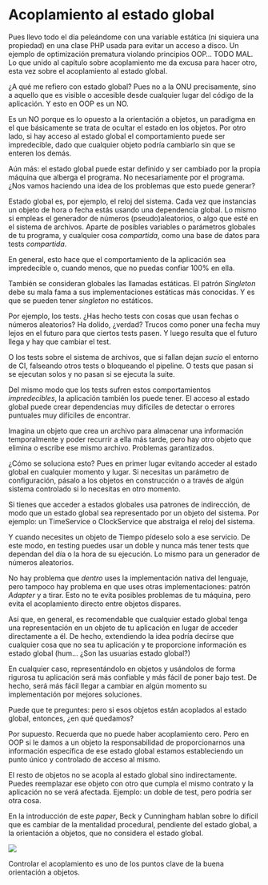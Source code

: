 # Acoplamiento al estado global

Pues llevo todo el día peleándome con una variable estática (ni siquiera una propiedad) en una clase PHP usada para evitar un acceso a disco. Un ejemplo de optimización prematura violando principios OOP… TODO MAL. Lo que unido al capítulo sobre acoplamiento me da excusa para hacer otro, esta vez sobre el acoplamiento al estado global.

¿A qué me refiero con estado global? Pues no a la ONU precisamente, sino a aquello que es visible o accesible desde cualquier lugar del código de la aplicación. Y esto en OOP es un NO.

Es un NO porque es lo opuesto a la orientación a objetos, un paradigma en el que básicamente se trata de ocultar el estado en los objetos. Por otro lado, si hay acceso al estado global el comportamiento puede ser impredecible, dado que cualquier objeto podría cambiarlo sin que se enteren los demás.

Aún más: el estado global puede estar definido y ser cambiado por la propia máquina que alberga el programa. No necesariamente por el programa. ¿Nos vamos haciendo una idea de los problemas que esto puede generar?

Estado global es, por ejemplo, el reloj del sistema. Cada vez que instancias un objeto de hora o fecha estás usando una dependencia global. Lo mismo si empleas el generador de números (pseudo)aleatorios, o algo que esté en el sistema de archivos. Aparte de posibles variables o parámetros globales de tu programa, y cualquier cosa _compartida_, como una base de datos para tests _compartida_.

En general, esto hace que el comportamiento de la aplicación sea impredecible o, cuando menos, que no puedas confiar 100% en ella.

También se consideran globales las llamadas estáticas. El patrón _Singleton_ debe su mala fama a sus implementaciones estáticas más conocidas. Y es que se pueden tener _singleton_ no estáticos.

Por ejemplo, los tests. ¿Has hecho tests con cosas que usan fechas o números aleatorios? Ha dolido, ¿verdad? Trucos como poner una fecha muy lejos en el futuro para que ciertos tests pasen. Y luego resulta que el futuro llega y hay que cambiar el test.

O los tests sobre el sistema de archivos, que si fallan dejan _sucio_ el entorno de CI, falseando otros tests o bloqueando el pipeline. O tests que pasan si se ejecutan solos y no pasan si se ejecuta la suite.

Del mismo modo que los tests sufren estos comportamientos _impredecibles_, la aplicación también los puede tener. El acceso al estado global puede crear dependencias muy difíciles de detectar o errores puntuales muy difíciles de encontrar.

Imagina un objeto que crea un archivo para almacenar una información temporalmente y poder recurrir a ella más tarde, pero hay otro objeto que elimina o escribe ese mismo archivo. Problemas garantizados.

¿Cómo se soluciona esto? Pues en primer lugar evitando acceder al estado global en cualquier momento y lugar. Si necesitas un parámetro de configuración, pásalo a los objetos en construcción o a través de algún sistema controlado si lo necesitas en otro momento.

Si tienes que acceder a estados globales usa patrones de indirección, de modo que un estado global sea representado por un objeto del sistema. Por ejemplo: un TimeService o ClockService que abstraiga el reloj del sistema.

Y cuando necesites un objeto de Tiempo pídeselo solo a ese servicio. De este modo, en testing puedes usar un doble y nunca más tener tests que dependan del día o la hora de su ejecución. Lo mismo para un generador de números aleatorios.

No hay problema que _dentro_ uses la implementación nativa del lenguaje, pero tampoco hay problema en que uses otras implementaciones: patrón _Adapter_ y a tirar. Esto no te evita posibles problemas de tu máquina, pero evita el acoplamiento directo entre objetos dispares.

Así que, en general, es recomendable que cualquier estado global tenga una representación en un objeto de tu aplicación en lugar de acceder directamente a él. De hecho, extendiendo la idea podría decirse que cualquier cosa que no sea tu aplicación y te proporcione información es estado global (hum… ¿Son las usuarias estado global?)

En cualquier caso, representándolo en objetos y usándolos de forma rigurosa tu aplicación será más confiable y más fácil de poner bajo test. De hecho, será más fácil llegar a cambiar en algún momento su implementación por mejores soluciones.

Puede que te preguntes: pero si esos objetos están acoplados al estado global, entonces, ¿en qué quedamos?

Por supuesto. Recuerda que no puede haber acoplamiento cero. Pero en OOP si le damos a un objeto la responsabilidad de proporcionarnos una información específica de ese estado global estamos estableciendo un punto único y controlado de acceso al mismo.

El resto de objetos no se acopla al estado global sino indirectamente. Puedes reemplazar ese objeto con otro que cumpla el mismo contrato y la aplicación no se verá afectada. Ejemplo: un doble de test, pero podría ser otra cosa.

En la introducción de este _paper_, Beck y Cunningham hablan sobre lo difícil que es cambiar de la mentalidad procedural, pendiente del estado global, a la orientación a objetos, que no considera el estado global.

![](images/teaching-object-oriented-thinking.png)

Controlar el acoplamiento es uno de los puntos clave de la buena orientación a objetos.
